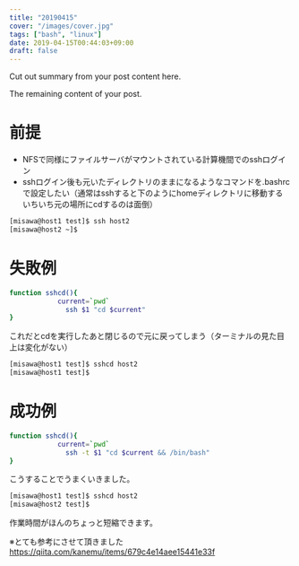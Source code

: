 ```yaml
---
title: "20190415"
cover: "/images/cover.jpg"
tags: ["bash", "linux"]
date: 2019-04-15T00:44:03+09:00
draft: false
---
```


Cut out summary from your post content here.

<!--more-->

The remaining content of your post.

# 前提
- NFSで同様にファイルサーバがマウントされている計算機間でのsshログイン
- sshログイン後も元いたディレクトリのままになるようなコマンドを.bashrcで設定したい（通常はsshすると下のようにhomeディレクトリに移動する　いちいち元の場所にcdするのは面倒）  

```bash
[misawa@host1 test]$ ssh host2
[misawa@host2 ~]$
```


# 失敗例  

```bash
function sshcd(){
		    current=`pwd`
			  ssh $1 "cd $current"
}
```


これだとcdを実行したあと閉じるので元に戻ってしまう（ターミナルの見た目上は変化がない）

```bash
[misawa@host1 test]$ sshcd host2
[misawa@host1 test]$
```


# 成功例
```bash
function sshcd(){
		    current=`pwd`
			  ssh -t $1 "cd $current && /bin/bash"
}
```


こうすることでうまくいきました。


```bash
[misawa@host1 test]$ sshcd host2
[misawa@host2 test]$
```



作業時間がほんのちょっと短縮できます。




※とても参考にさせて頂きました
https://qiita.com/kanemu/items/679c4e14aee15441e33f
